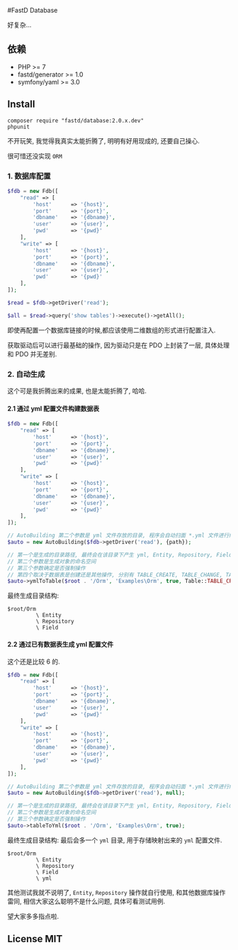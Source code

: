 #FastD Database

好复杂...

## 依赖

* PHP >= 7
* fastd/generator >= 1.0
* symfony/yaml >= 3.0

## Install 

```
composer require "fastd/database:2.0.x.dev"
phpunit
```

不开玩笑, 我觉得我真实太能折腾了, 明明有好用现成的, 还要自己操心.

很可惜还没实现 `ORM`

### 1. 数据库配置

```php
$fdb = new Fdb([
    "read" => [
        'host'      => '{host}',
        'port'      => '{port}',
        'dbname'    => '{dbname}',
        'user'      => '{user}',
        'pwd'       => '{pwd}'
    ],
    "write" => [
        'host'      => '{host}',
        'port'      => '{port}',
        'dbname'    => '{dbname}',
        'user'      => '{user}',
        'pwd'       => '{pwd}'
    ],
]);

$read = $fdb->getDriver('read');

$all = $read->query('show tables')->execute()->getAll();
```

即使再配置一个数据库链接的时候,都应该使用二维数组的形式进行配置注入.

获取驱动后可以进行最基础的操作, 因为驱动只是在 PDO 上封装了一层, 具体处理和 PDO 并无差别.

### 2. 自动生成

这个可是我折腾出来的成果, 也是太能折腾了, 哈哈.

#### 2.1 通过 yml 配置文件构建数据表

```php
$fdb = new Fdb([
    "read" => [
        'host'      => '{host}',
        'port'      => '{port}',
        'dbname'    => '{dbname}',
        'user'      => '{user}',
        'pwd'       => '{pwd}'
    ],
    "write" => [
        'host'      => '{host}',
        'port'      => '{port}',
        'dbname'    => '{dbname}',
        'user'      => '{user}',
        'pwd'       => '{pwd}'
    ],
]);

// AutoBuilding 第二个参数是 yml 文件存放的目录, 程序会自动扫面 *.yml 文件进行解析, yml 解析依赖 symfony/yaml 组件
$auto = new AutoBuilding($fdb->getDriver('read'), {path});

// 第一个是生成的目录路径, 最终会在该目录下产生 yml, Entity, Repository, Field 等目录, 对应 "表" -> "文件" 的一对一形式
// 第二个参数是生成对象的命名空间
// 第三个参数确定是否强制操作
// 第四个取决于数据表是创建还是其他操作, 分别有 TABLE_CREATE, TABLE_CHANGE, TABLE_DROP TABLE_ADD 四个操作
$auto->ymlToTable($root . '/Orm', 'Examples\Orm', true, Table::TABLE_CREATE);
```

最终生成目录结构: 

```
$root/Orm
         \ Entity
         \ Repository
         \ Field
```

#### 2.2 通过已有数据表生成 yml 配置文件

这个还是比较 6 的.

```php
$fdb = new Fdb([
    "read" => [
        'host'      => '{host}',
        'port'      => '{port}',
        'dbname'    => '{dbname}',
        'user'      => '{user}',
        'pwd'       => '{pwd}'
    ],
    "write" => [
        'host'      => '{host}',
        'port'      => '{port}',
        'dbname'    => '{dbname}',
        'user'      => '{user}',
        'pwd'       => '{pwd}'
    ],
]);

// AutoBuilding 第二个参数是 yml 文件存放的目录, 程序会自动扫面 *.yml 文件进行解析, yml 解析依赖 symfony/yaml 组件
$auto = new AutoBuilding($fdb->getDriver('read'), null);

// 第一个是生成的目录路径, 最终会在该目录下产生 yml, Entity, Repository, Field 等目录, 对应 "表" -> "文件" 的一对一形式
// 第二个参数是生成对象的命名空间
// 第三个参数确定是否强制操作
$auto->tableToYml($root . '/Orm', 'Examples\Orm', true);
```

最终生成目录结构: 最后会多一个 `yml` 目录, 用于存储映射出来的 `yml` 配置文件.

```
$root/Orm
         \ Entity
         \ Repository
         \ Field
         \ yml
```

其他测试我就不说明了, `Entity`, `Repository` 操作就自行使用, 和其他数据库操作雷同, 相信大家这么聪明不是什么问题, 具体可看测试用例.

望大家多多指点啦. 



## License MIT